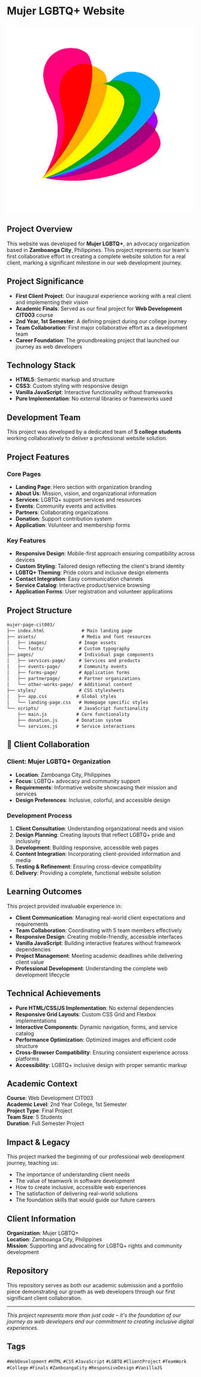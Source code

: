 # Mujer LGBTQ+ Website

![Mujer Logo](assets/images/global/logo2.png)

## Project Overview

This website was developed for **Mujer LGBTQ+**, an advocacy organization based in **Zamboanga City**, Philippines. This project represents our team's first collaborative effort in creating a complete website solution for a real client, marking a significant milestone in our web development journey.

## Project Significance

- **First Client Project**: Our inaugural experience working with a real client and implementing their vision
- **Academic Finals**: Served as our final project for **Web Development CIT003** course
- **2nd Year, 1st Semester**: A defining project during our college journey
- **Team Collaboration**: First major collaborative effort as a development team
- **Career Foundation**: The groundbreaking project that launched our journey as web developers

## Technology Stack

- **HTML5**: Semantic markup and structure
- **CSS3**: Custom styling with responsive design
- **Vanilla JavaScript**: Interactive functionality without frameworks
- **Pure Implementation**: No external libraries or frameworks used

## Development Team

This project was developed by a dedicated team of **5 college students** working collaboratively to deliver a professional website solution.

## Project Features

### Core Pages

- **Landing Page**: Hero section with organization branding
- **About Us**: Mission, vision, and organizational information
- **Services**: LGBTQ+ support services and resources
- **Events**: Community events and activities
- **Partners**: Collaborating organizations
- **Donation**: Support contribution system
- **Application**: Volunteer and membership forms

### Key Features

- **Responsive Design**: Mobile-first approach ensuring compatibility across devices
- **Custom Styling**: Tailored design reflecting the client's brand identity
- **LGBTQ+ Theming**: Pride colors and inclusive design elements
- **Contact Integration**: Easy communication channels
- **Service Catalog**: Interactive product/service browsing
- **Application Forms**: User registration and volunteer applications

## Project Structure

```
mujer-page-cit003/
├── index.html              # Main landing page
├── assets/                 # Media and font resources
│   ├── images/            # Image assets
│   └── fonts/             # Custom typography
├── pages/                 # Individual page components
│   ├── services-page/     # Services and products
│   ├── events-page/       # Community events
│   ├── forms-page/        # Application forms
│   ├── partnerpage/       # Partner organizations
│   └── other-works-page/  # Additional content
├── styles/                # CSS stylesheets
│   ├── app.css           # Global styles
│   └── landing-page.css   # Homepage specific styles
└── scripts/               # JavaScript functionality
    ├── main.js           # Core functionality
    ├── donation.js       # Donation system
    └── services.js       # Service interactions
```

## 🌟 Client Collaboration

### Client: Mujer LGBTQ+ Organization

- **Location**: Zamboanga City, Philippines
- **Focus**: LGBTQ+ advocacy and community support
- **Requirements**: Informative website showcasing their mission and services
- **Design Preferences**: Inclusive, colorful, and accessible design

### Development Process

1. **Client Consultation**: Understanding organizational needs and vision
2. **Design Planning**: Creating layouts that reflect LGBTQ+ pride and inclusivity
3. **Development**: Building responsive, accessible web pages
4. **Content Integration**: Incorporating client-provided information and media
5. **Testing & Refinement**: Ensuring cross-device compatibility
6. **Delivery**: Providing a complete, functional website solution

## Learning Outcomes

This project provided invaluable experience in:

- **Client Communication**: Managing real-world client expectations and requirements
- **Team Collaboration**: Coordinating with 5 team members effectively
- **Responsive Design**: Creating mobile-friendly, accessible interfaces
- **Vanilla JavaScript**: Building interactive features without framework dependencies
- **Project Management**: Meeting academic deadlines while delivering client value
- **Professional Development**: Understanding the complete web development lifecycle

## Technical Achievements

- **Pure HTML/CSS/JS Implementation**: No external dependencies
- **Responsive Grid Layouts**: Custom CSS Grid and Flexbox implementations
- **Interactive Components**: Dynamic navigation, forms, and service catalog
- **Performance Optimization**: Optimized images and efficient code structure
- **Cross-Browser Compatibility**: Ensuring consistent experience across platforms
- **Accessibility**: LGBTQ+ inclusive design with proper semantic markup

## Academic Context

**Course**: Web Development CIT003  
**Academic Level**: 2nd Year College, 1st Semester  
**Project Type**: Final Project  
**Team Size**: 5 Students  
**Duration**: Full Semester Project

## Impact & Legacy

This project marked the beginning of our professional web development journey, teaching us:

- The importance of understanding client needs
- The value of teamwork in software development
- How to create inclusive, accessible web experiences
- The satisfaction of delivering real-world solutions
- The foundation skills that would guide our future careers

## Client Information

**Organization**: Mujer LGBTQ+  
**Location**: Zamboanga City, Philippines  
**Mission**: Supporting and advocating for LGBTQ+ rights and community development

## Repository

This repository serves as both our academic submission and a portfolio piece demonstrating our growth as web developers through our first significant client collaboration.

---

_This project represents more than just code – it's the foundation of our journey as web developers and our commitment to creating inclusive digital experiences._

## Tags

`#WebDevelopment` `#HTML` `#CSS` `#JavaScript` `#LGBTQ` `#ClientProject` `#TeamWork` `#College` `#Finals` `#ZamboangaCity` `#ResponsiveDesign` `#VanillaJS`
